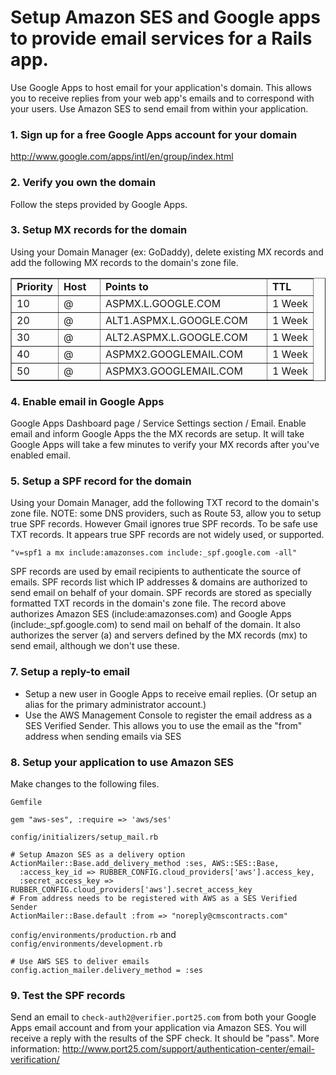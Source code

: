 # Setup Amazon SES and Google apps to provide email services for a Rails app.
Use Google Apps to host email for your application's domain. This allows you to receive
replies from your web app's emails and to correspond with your users. Use Amazon SES to send
email from within your application.

### 1. Sign up for a free Google Apps account for your domain
<http://www.google.com/apps/intl/en/group/index.html><br>

### 2. Verify you own the domain
Follow the steps provided by Google Apps.

### 3. Setup MX records for the domain
Using your Domain Manager (ex: GoDaddy), delete existing MX records and add the following MX
records to the domain's zone file.

<table border=1 cellspacing=0 cellpadding=3>
  <tr>
    <td width=50><b>Priority</b></td>
    <td width=50><b>Host</b></td>
    <td width=250><b>Points to</b></td>
    <td><b>TTL</b></td>
  </tr>
  <tr>
    <td>10</td>
    <td>@</td>
    <td>ASPMX.L.GOOGLE.COM</td>
    <td>1 Week</td>
  </tr>
  <tr>
    <td>20</td>
    <td>@</td>
    <td>ALT1.ASPMX.L.GOOGLE.COM</td>
    <td>1 Week</td>
  </tr>
  <tr>
    <td>30</td>
    <td>@</td>
    <td>ALT2.ASPMX.L.GOOGLE.COM</td>
    <td>1 Week</td>
  </tr>
  <tr>
    <td>40</td>
    <td>@</td>
    <td>ASPMX2.GOOGLEMAIL.COM</td>
    <td>1 Week</td>
  </tr>
  <tr>
    <td>50</td>
    <td>@</td>
    <td>ASPMX3.GOOGLEMAIL.COM</td>
    <td>1 Week</td>
  </tr>
</table>

### 4. Enable email in Google Apps
Google Apps Dashboard page / Service Settings section / Email. Enable email and inform Google
Apps the the MX records are setup. It will take Google Apps will take a few
minutes to verify your MX records after you've enabled email.

### 5. Setup a SPF record for the domain
Using your Domain Manager, add the following TXT record to the domain's zone file.
NOTE: some DNS providers, such as Route 53, allow you to setup true SPF records. However Gmail
ignores true SPF records. To be safe use TXT records. It appears true SPF records are not
widely used, or supported.

    "v=spf1 a mx include:amazonses.com include:_spf.google.com -all"

SPF records are used by email recipients to authenticate the source of emails. SPF records
list which IP addresses & domains are authorized to send email on behalf of your domain.
SPF records are stored as specially formatted TXT records in the domain's zone file.
The record above authorizes Amazon SES (include:amazonses.com) and Google Apps
(include:_spf.google.com) to send mail on behalf of the domain. It also authorizes the
server (a) and servers defined by the MX records (mx) to send email, although we don't
use these.

### 7. Setup a reply-to email
* Setup a new user in Google Apps to receive email replies. (Or setup an alias
for the primary administrator account.)
* Use the AWS Management Console to register the email address as a SES Verified Sender.
This allows you to use the email as the "from" address when sending emails via SES

### 8. Setup your application to use Amazon SES
Make changes to the following files.

`Gemfile`

    gem "aws-ses", :require => 'aws/ses'

`config/initializers/setup_mail.rb`

    # Setup Amazon SES as a delivery option
    ActionMailer::Base.add_delivery_method :ses, AWS::SES::Base,
      :access_key_id => RUBBER_CONFIG.cloud_providers['aws'].access_key,
      :secret_access_key => RUBBER_CONFIG.cloud_providers['aws'].secret_access_key
    # From address needs to be registered with AWS as a SES Verified Sender
    ActionMailer::Base.default :from => "noreply@cmscontracts.com"

`config/environments/production.rb` and `config/environments/development.rb`

    # Use AWS SES to deliver emails
    config.action_mailer.delivery_method = :ses

### 9. Test the SPF records
Send an email to `check-auth2@verifier.port25.com` from both your Google Apps email
account and from your application via Amazon SES. You will receive a reply with the results of
the SPF check. It should be "pass". More information: <http://www.port25.com/support/authentication-center/email-verification/>
